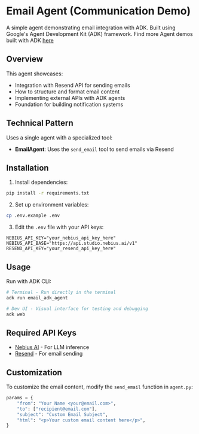 # Email Agent (Communication Demo)

A simple agent demonstrating email integration with ADK. Built using Google's Agent Development Kit (ADK) framework. Find more Agent demos built with ADK [here](https://github.com/Astrodevil/ADK-Agent-Examples)

## Overview

This agent showcases:
- Integration with Resend API for sending emails
- How to structure and format email content
- Implementing external APIs with ADK agents
- Foundation for building notification systems

## Technical Pattern

Uses a single agent with a specialized tool:
- **EmailAgent**: Uses the `send_email` tool to send emails via Resend

## Installation

1. Install dependencies:
```bash
pip install -r requirements.txt
```

2. Set up environment variables:
```bash
cp .env.example .env
```

3. Edit the `.env` file with your API keys:
```
NEBIUS_API_KEY="your_nebius_api_key_here"
NEBIUS_API_BASE="https://api.studio.nebius.ai/v1"
RESEND_API_KEY="your_resend_api_key_here"
```

## Usage

Run with ADK CLI:
```bash
# Terminal - Run directly in the terminal
adk run email_adk_agent

# Dev UI - Visual interface for testing and debugging
adk web
```

## Required API Keys

- [Nebius AI](https://dub.sh/AIStudio) - For LLM inference
- [Resend](https://resend.com/) - For email sending

## Customization

To customize the email content, modify the `send_email` function in `agent.py`:

```python
params = {
    "from": "Your Name <your@email.com>",
    "to": ["recipient@email.com"],
    "subject": "Custom Email Subject",
    "html": "<p>Your custom email content here</p>",
}
``` 
